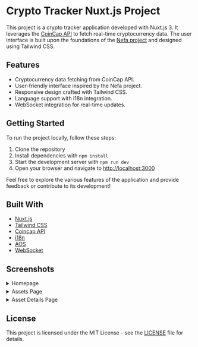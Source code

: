# Crypto Tracker Nuxt.js Project

This project is a crypto tracker application developed with Nuxt.js 3. It leverages the [CoinCap API](https://docs.coincap.io/) to fetch real-time cryptocurrency data. The user interface is built upon the foundations of the [Nefa project](https://github.com/RSurya99/nefa/tree/main) and designed using Tailwind CSS.

## Features

- Cryptocurrency data fetching from CoinCap API.
- User-friendly interface inspired by the Nefa project.
- Responsive design crafted with Tailwind CSS.
- Language support with i18n integration.
- WebSocket integration for real-time updates.


## Getting Started

To run the project locally, follow these steps:

1. Clone the repository
2. Install dependencies with `npm install`
3. Start the development server with `npm run dev`
4. Open your browser and navigate to [http://localhost:3000](http://localhost:30000)

Feel free to explore the various features of the application and provide feedback or contribute to its development!

## Built With

- [Nuxt.js](https://nuxt.com/)
- [Tailwind CSS](https://tailwindcss.com/)
- [Coincap API](https://docs.coincap.io/)
- [i18n](https://i18n.nuxtjs.org/)
- [AOS](https://michalsnik.github.io/aos/)
- [WebSocket](https://developer.mozilla.org/en-US/docs/Web/API/WebSocket)


## Screenshots

<details style='margin-bottom: 5px'>
  <summary>Homepage</summary>

  <div style="display: flex;gap:10px; padding:5px 0;">
    <img src="screenshots/home.jpg" alt="home" width="400">
  </div>
</details>

<details style='margin-bottom: 5px'>
  <summary>Assets Page</summary>

  <div style="display: flex;gap:10px; padding:5px 0;">
    <img src="screenshots/assets.jpg" alt="Assets" width="400">
  </div>
</details>

<details style='margin-bottom: 5px'>
  <summary>Asset Details Page</summary>

  <div style="display: flex;gap:10px; padding:5px 0;">
    <img src="screenshots/detail.jpg" alt="Asset Details" width="400">
  </div>
</details>




## License
This project is licensed under the MIT License - see the [LICENSE](LICENSE) file for details.